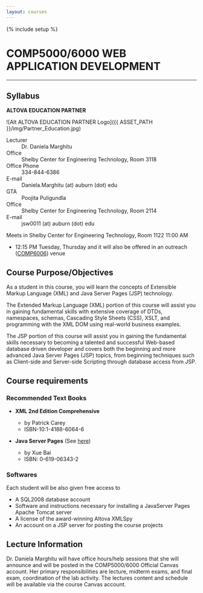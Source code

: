 ```yaml
---
layout: courses
---
```


{% include setup %}

# COMP5000/6000 WEB APPLICATION DEVELOPMENT

---

## Syllabus

**ALTOVA EDUCATION PARTNER**

![Alt ALTOVA EDUCATION PARTNER Logo]({{ ASSET_PATH }}/img/Partner_Education.jpg)

<dl class="dl-horizontal">
<dt>Lecturer</dt><dd>Dr. Daniela Marghitu</dd>
<dt>Office</dt><dd>Shelby Center for Engineering Technology, Room
3118</dd>
<dt>Office Phone</dt><dd>334-844-6386</dd>
<dt>E-mail</dt><dd>Daniela.Marghitu (at) auburn (dot) edu</dd>
<dt>GTA</dt><dd>Poojita Puligundla</dd>
<dt>Office</dt><dd>Shelby Center for Engineering Technology, Room
2114</dd>
<dt>E-mail</dt><dd>jsw0011 (at) auburn (dot) edu</dd>
</dl>

Meets in Shelby Center for Engineering Technology, Room 1122 11:00 AM
- 12:15 PM Tuesday, Thursday and it will also be offered in an
outreach
([COMP6006](https://fp.auburn.edu/comp5000/COMP6006/index.htm)) venue

## Course Purpose/Objectives

As a student in this course, you will learn the concepts of Extensible
Markup Language (XML) and Java Server Pages (JSP) technology.

The Extended Markup Language (XML) portion of this course will assist
you in gaining fundamental skills with extensive coverage of DTDs,
namespaces, schemas, Cascading Style Sheets (CSS), XSLT, and
programming with the XML DOM using real-world business examples.

The JSP portion of this course will assist you in gaining the
fundamental skills necessary to becoming a talented and successful
Web-based database driven developer and covers both the beginning and
more advanced Java Server Pages (JSP) topics, from beginning
techniques such as Client-side and Server-side Scripting through
database access from JSP.

## Course requirements

### Recommended Text Books

- **XML 2nd Edition Comprehensive**
  + by Patrick Carey
  + ISBN-10:1-4188-6064-6

- **Java Server Pages** (See [here](<http://www.cengagebrain.com/shop/en/US/storefront/US;CMGTJSESSIONID=xDQzQ0hD9LGzJnWP3prByH7WLhZPFBvQ2Z1zzDf2C26zSwXS1DhM!219539714?cmd=CLHeaderSearch&entryPoint=storefront&messageType=CLHeaderSearch&fieldValue=0619063432>))
  + by Xue Bai
  + ISBN: 0-619-06343-2


### Softwares

Each student will be also given free access to

- A SQL2008 database account
- Software and instructions necessary for installing a JavaServer Pages Apache Tomcat server
- A license of the award-winning Altova XMLSpy
- An account on a JSP server for posting the course projects

## Lecture Information

Dr. Daniela Marghitu will have office hours/help sessions that she
will announce and will be posted in the COMP5000/6000 Official Canvas
account.  Her primary responsibilities are lecture, midterm exams, and
final exam, coordination of the lab activity.  The lectures content
and schedule will be available via the course Canvas account.
